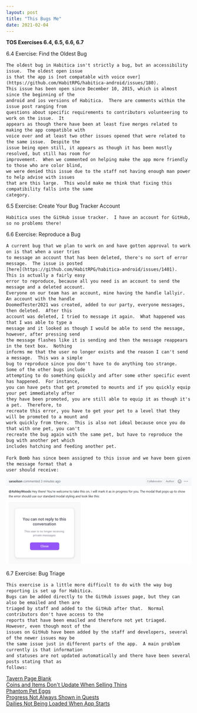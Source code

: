 ```yaml
---
layout: post
title: "This Bugs Me"
date: 2021-02-04
---
```


**TOS Exercises 6.4, 6.5, 6.6, 6.7**

6.4 Exercise: Find the Oldest Bug  

    The oldest bug in Habitica isn't strictly a bug, but an accessibility issue.  The oldest open issue
    is that the app is [not compatable with voice over](https://github.com/HabitRPG/habitica-android/issues/180).  
    This issue has been open since December 10, 2015, which is almost since the beginning of the
    android and ios versions of Habitica.  There are comments within the issue post ranging from
    questions about specific requirements to contributors volunteering to work on the issue.  It
    appears as though there have been at least five merges related to making the app compatible with
    voice over and at least two other issues opened that were related to the same issue.  Despite the
    issue being open still, it appears as though it has been mostly resolved, but still has room for
    improvement.  When we commented on helping make the app more friendly to those who are color blind,
    we were denied this issue due to the staff not having enough man power to help advise with issues
    that are this large.  This would make me think that fixing this compatibility falls into the same
    category.  

6.5 Exercise: Create Your Bug Tracker Account  

    Habitica uses the GitHub issue tracker.  I have an account for GitHub, so no problems there!  

6.6 Exercise: Reproduce a Bug  

    A current bug that we plan to work on and have gotten approval to work on is that when a user tries
    to message an account that has been deleted, there's no sort of error message.  The issue is posted
    [here](https://github.com/HabitRPG/habitica-android/issues/1401).  This is actually a fairly easy
    error to reproduce, because all you need is an account to send the message and a deleted account.  
    Everyone on our team has an account, mine having the handle lallyir.  An account with the handle
    DoomedTester2021 was created, added to our party, everyone messages, then deleted.  After this
    account was deleted, I tried to message it again.  What happened was that I was able to type a
    message and it looked as though I would be able to send the message, however, after pressing send
    the message flashes like it is sending and then the message reappears in the text box.  Nothing
    informs me that the user no longer exists and the reason I can't send a message.  This was a simple
    bug to reproduce since you don't have to do anything too strange.  Some of the other bugs include
    attempting to do something quickly and after some other specific event has happened.  For instance,
    you can have pets that get promoted to mounts and if you quickly equip your pet immediately after
    they have been promoted, you are still able to equip it as though it's a pet.  Therefore, to
    recreate this error, you have to get your pet to a level that they will be promoted to a mount and
    work quickly from there.  This is also not ideal because once you do that with one pet, you can't
    recreate the bug again with the same pet, but have to reproduce the bug with another pet which
    includes hatching and feeding another pet.

    Fork Bomb has since been assigned to this issue and we have been given the message format that a
    user should receive:  

![](https://raw.githubusercontent.com/CSCI-462-01-2021/Fork-Bomb/main/assets/images/Pop-up-format.PNG)  

6.7 Exercise: Bug Triage  

    This exercise is a little more difficult to do with the way bug reporting is set up for Habitica.  
    Bugs can be added directly to the GitHub issues page, but they can also be emailed and then are
    triaged by staff and added to the GitHub after that.  Normal contributors don't have access to the
    reports that have been emailed and therefore not yet triaged.  However, even though most of the
    issues on GitHub have been added by the staff and developers, several of the newer issues may be
    the same issue just in different parts of the app.  A main problem currently is that information
    and statuses are not updated automatically and there have been several posts stating that as
    follows:  

[Tavern Page Blank](https://github.com/HabitRPG/habitica-android/issues/1479)  
[Coins and Items Don't Update When Selling Thins](https://github.com/HabitRPG/habitica-android/issues/1466)  
[Phantom Pet Eggs](https://github.com/HabitRPG/habitica-android/issues/1460)  
[Progress Not Always Shown in Quests](https://github.com/HabitRPG/habitica-android/issues/1436)  
[Dailies Not Being Loaded When App Starts](https://github.com/HabitRPG/habitica-android/issues/1440)  
